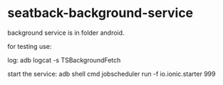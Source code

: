 # seatback-background-service




background service is in folder android.

for testing use:

log: adb logcat -s TSBackgroundFetch 

start the service: adb shell cmd jobscheduler run -f io.ionic.starter  999
